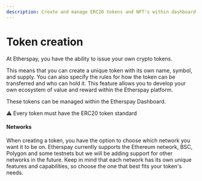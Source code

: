 ```yaml
---
description: Create and manage ERC20 tokens and NFT's within dashboard
---
```


# Token creation

At Etherspay, you have the ability to issue your own crypto tokens.

This means that you can create a unique token with its own name, symbol, and supply. You can also specify the rules for how the token can be transferred and who can hold it. This feature allows you to develop your own ecosystem of value and reward within the Etherspay platform.

These tokens can be managed within the Etherspay Dashboard.

⚠️ Every token must have the ERC20 token standard

&#x20;

#### Networks

When creating a token, you have the option to choose which network you want it to be on. Etherspay currently supports the Ethereum network, BSC, Polygon and some testnets but we will be adding support for other networks in the future. Keep in mind that each network has its own unique features and capabilities, so choose the one that best fits your token's needs.

&#x20;
